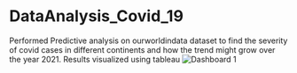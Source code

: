 # DataAnalysis_Covid_19
Performed Predictive analysis on ourworldindata dataset to find the severity of covid cases in different continents and how the trend might grow over the year 2021. Results visualized using tableau
<img alt='Dashboard 1 ' src='https:&#47;&#47;public.tableau.com&#47;static&#47;images&#47;FY&#47;FY4W5T6GK&#47;1_rss.png' style='border: none' />
